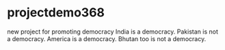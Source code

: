 # projectdemo368
new project for promoting democracy
India is a democracy.
Pakistan is not a democracy.
America is a democracy.
Bhutan too is not a democracy.
